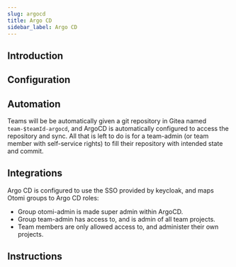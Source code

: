 ```yaml
---
slug: argocd
title: Argo CD
sidebar_label: Argo CD
---
```


## Introduction

## Configuration

## Automation

Teams will be be automatically given a git repository in Gitea named `team-$teamId-argocd`, and ArgoCD is automatically configured to access the repository and sync. All that is left to do is for a team-admin (or team member with self-service rights) to fill their repository with intended state and commit.

## Integrations

Argo CD is configured to use the SSO provided by keycloak, and maps Otomi groups to Argo CD roles:

- Group otomi-admin is made super admin within ArgoCD.
- Group team-admin has access to, and is admin of all team projects.
- Team members are only allowed access to, and administer their own projects.

## Instructions